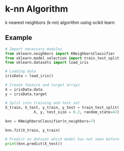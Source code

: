 # k-nn Algorithm 

k nearest neighbors (k-nn) algorithm using scikit learn


## Example

```python
# Import necessary modules
from sklearn.neighbors import KNeighborsClassifier
from sklearn.model_selection import train_test_split
from sklearn.datasets import load_iris

# Loading data
irisData = load_iris()
 
# Create feature and target arrays
X = irisData.data
y = irisData.target
 
# Split into training and test set
X_train, X_test, y_train, y_test = train_test_split(
             X, y, test_size = 0.2, random_state=42)
 
knn = KNeighborsClassifier(n_neighbors=7)
 
knn.fit(X_train, y_train)
 
# Predict on dataset which model has not seen before
print(knn.predict(X_test))
```
